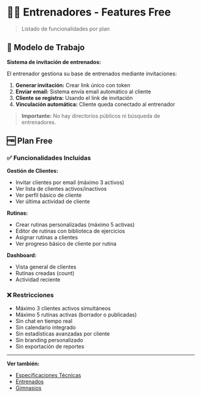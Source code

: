 # 👨‍🏫 Entrenadores - Features Free

> Listado de funcionalidades por plan

## 🔗 Modelo de Trabajo

**Sistema de invitación de entrenados:**

El entrenador gestiona su base de entrenados mediante invitaciones:

1. **Generar invitación:** Crear link único con token
2. **Enviar email:** Sistema envía email automático al cliente
3. **Cliente se registra:** Usando el link de invitación
4. **Vinculación automática:** Cliente queda conectado al entrenador

> **Importante:** No hay directorios públicos ni búsqueda de entrenadores.

## 🆓 Plan Free

### ✅ Funcionalidades Incluidas

**Gestión de Clientes:**
- Invitar clientes por email (máximo 3 activos)
- Ver lista de clientes activos/inactivos
- Ver perfil básico de cliente
- Ver última actividad de cliente

**Rutinas:**
- Crear rutinas personalizadas (máximo 5 activas)
- Editor de rutinas con biblioteca de ejercicios
- Asignar rutinas a clientes
- Ver progreso básico de cliente por rutina

**Dashboard:**
- Vista general de clientes
- Rutinas creadas (count)
- Actividad reciente

### ❌ Restricciones

- Máximo 3 clientes activos simultáneos
- Máximo 5 rutinas activas (borrador o publicadas)
- Sin chat en tiempo real
- Sin calendario integrado
- Sin estadísticas avanzadas por cliente
- Sin branding personalizado
- Sin exportación de reportes

---

**Ver también:**
- [Especificaciones Técnicas](technical.md)
- [Entrenados](../trainees/features.md)
- [Gimnasios](../gyms/features.md)